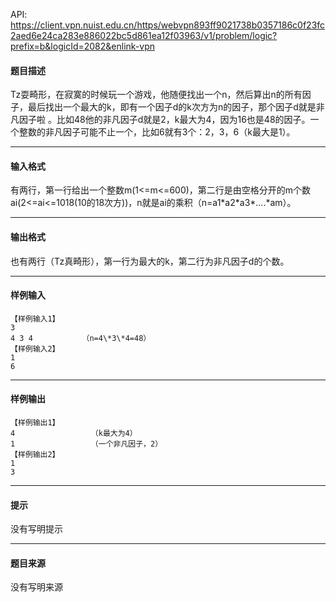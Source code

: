 API: https://client.vpn.nuist.edu.cn/https/webvpn893ff9021738b0357186c0f23fc2aed6e24ca283e886022bc5d861ea12f03963/v1/problem/logic?prefix=b&logicId=2082&enlink-vpn

#### 题目描述

Tz耍畸形，在寂寞的时候玩一个游戏，他随便找出一个n，然后算出n的所有因子，最后找出一个最大的k，即有一个因子d的k次方为n的因子，那个因子d就是非凡因子啦 。比如48他的非凡因子d就是2，k最大为4，因为16也是48的因子。一个整数的非凡因子可能不止一个，比如6就有3个：2，3，6（k最大是1）。

---

#### 输入格式

有两行，第一行给出一个整数m(1<=m<=600)，第二行是由空格分开的m个数ai(2<=ai<=1018(10的18次方))，n就是ai的乘积（n=a1\*a2\*a3\*....\*am）。

---

#### 输出格式

也有两行（Tz真畸形），第一行为最大的k，第二行为非凡因子d的个数。

---

#### 样例输入
```
【样例输入1】
3
4 3 4           （n=4\*3\*4=48）
【样例输入2】
1
6
```

---

#### 样例输出
```
【样例输出1】
4                 （k最大为4） 
1                 （一个非凡因子，2）
【样例输出2】
1
3
```

---

#### 提示

没有写明提示

---

#### 题目来源

没有写明来源